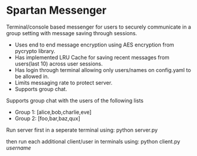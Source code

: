 # Spartan Messenger
Terminal/console based messenger for users to securely communicate in a group setting with message saving through sessions.

* Uses end to end message encryption using AES encryption from pycrypto library.
* Has implemented LRU Cache for saving recent messages from users(last 10) across user sessions.
* Has login through terminal allowing only users/names on config.yaml to be allowed in.
* Limits messaging rate to protect server.
* Supports group chat. 

Supports group chat with the users of the following lists

* Group 1: [alice,bob,charlie,eve]
* Group 2: [foo,bar,baz,qux]

Run server first in a seperate terminal using: python server.py

then run each additional client/user in terminals using: python client.py *username*
